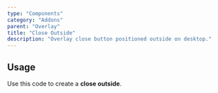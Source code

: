 ```yaml
---
type: "Components"
category: "Addons"
parent: "Overlay"
title: "Close Outside"
description: "Overlay close button positioned outside on desktop."
---
```


## Usage

Use this code to create a **close outside**.

<demo>
  <demovanilla src="vanilla/components/addons/overlay/closeoutside">
  </demovanilla>
</demo>
